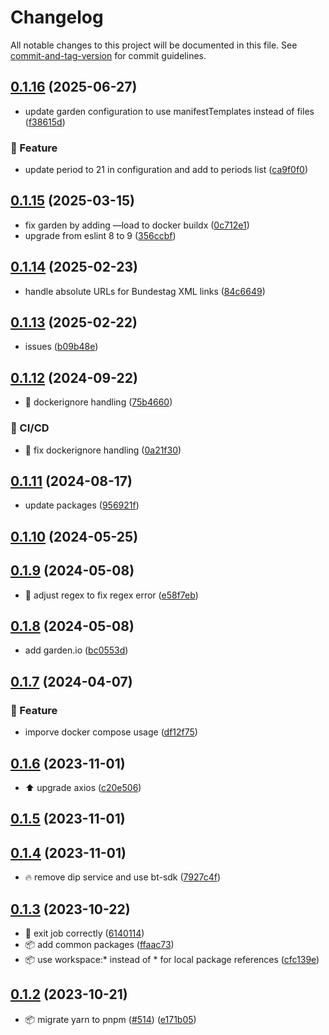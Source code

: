# Changelog

All notable changes to this project will be documented in this file. See [commit-and-tag-version](https://github.com/absolute-version/commit-and-tag-version) for commit guidelines.

## [0.1.16](https://github.com/demokratie-live/democracy-development/compare/import-plenary-minutes@v0.1.15...import-plenary-minutes@v0.1.16) (2025-06-27)


* update garden configuration to use manifestTemplates instead of files ([f38615d](https://github.com/demokratie-live/democracy-development/commit/f38615dd5400bad734139f5363a6a6d9fa6a3db3))


### 🚀 Feature

* update period to 21 in configuration and add to periods list ([ca9f0f0](https://github.com/demokratie-live/democracy-development/commit/ca9f0f06a67083c3ae76ede8e4653351363de2e7))

## [0.1.15](https://github.com/demokratie-live/democracy-development/compare/import-plenary-minutes@v0.1.14...import-plenary-minutes@v0.1.15) (2025-03-15)


* fix garden by adding —load to docker buildx ([0c712e1](https://github.com/demokratie-live/democracy-development/commit/0c712e1734116275badbde2c82aadc4515845759))
* upgrade from eslint 8 to 9 ([356ccbf](https://github.com/demokratie-live/democracy-development/commit/356ccbfad9dff32191f38be383b24d515d4a87fb))

## [0.1.14](https://github.com/demokratie-live/democracy-development/compare/import-plenary-minutes@v0.1.13...import-plenary-minutes@v0.1.14) (2025-02-23)


* handle absolute URLs for Bundestag XML links ([84c6649](https://github.com/demokratie-live/democracy-development/commit/84c6649cc0f17f57b4e1883f74f7ec43328e0b04))

## [0.1.13](https://github.com/demokratie-live/democracy-development/compare/import-plenary-minutes@v0.1.12...import-plenary-minutes@v0.1.13) (2025-02-22)


* issues ([b09b48e](https://github.com/demokratie-live/democracy-development/commit/b09b48edca8c80b6c21feeb7e7da188f60f47479))

## [0.1.12](https://github.com/demokratie-live/democracy-development/compare/import-plenary-minutes@v0.1.11...import-plenary-minutes@v0.1.12) (2024-09-22)


* 🐛 dockerignore handling ([75b4660](https://github.com/demokratie-live/democracy-development/commit/75b4660fae655d2cf9c3847611707dac177f82cc))


### 👷 CI/CD

* 👷 fix dockerignore handling ([0a21f30](https://github.com/demokratie-live/democracy-development/commit/0a21f3020ff68334d259743a87f14bec76dd6b1c))

## [0.1.11](https://github.com/demokratie-live/democracy-development/compare/import-plenary-minutes@v0.1.10...import-plenary-minutes@v0.1.11) (2024-08-17)


* update packages ([956921f](https://github.com/demokratie-live/democracy-development/commit/956921f3fc83f93e606a403d75463d38641fc595))

## [0.1.10](https://github.com/demokratie-live/democracy-development/compare/import-plenary-minutes@v0.1.9...import-plenary-minutes@v0.1.10) (2024-05-25)

## [0.1.9](https://github.com/demokratie-live/democracy-development/compare/import-plenary-minutes@v0.1.8...import-plenary-minutes@v0.1.9) (2024-05-08)


* 🐛 adjust regex to fix regex error ([e58f7eb](https://github.com/demokratie-live/democracy-development/commit/e58f7eb02dc7d537d7d0883755b8f42c57fed6f1))

## [0.1.8](https://github.com/demokratie-live/democracy-development/compare/import-plenary-minutes@v0.1.7...import-plenary-minutes@v0.1.8) (2024-05-08)


* add garden.io ([bc0553d](https://github.com/demokratie-live/democracy-development/commit/bc0553d2dbae414c2d9f418dc06530bcc2ea82e7))

## [0.1.7](https://github.com/demokratie-live/democracy-development/compare/import-plenary-minutes@v0.1.6...import-plenary-minutes@v0.1.7) (2024-04-07)


### 🚀 Feature

* imporve docker compose usage ([df12f75](https://github.com/demokratie-live/democracy-development/commit/df12f751199dc85ac0ca7d9425d09faf3af836ea))

## [0.1.6](https://github.com/demokratie-live/democracy-development/compare/import-plenary-minutes@v0.1.5...import-plenary-minutes@v0.1.6) (2023-11-01)


* ⬆️ upgrade axios ([c20e506](https://github.com/demokratie-live/democracy-development/commit/c20e5065941172d6b4876b3927167d35d58ba38d))

## [0.1.5](https://github.com/demokratie-live/democracy-development/compare/import-plenary-minutes@v0.1.4...import-plenary-minutes@v0.1.5) (2023-11-01)

## [0.1.4](https://github.com/demokratie-live/democracy-development/compare/import-plenary-minutes@v0.1.3...import-plenary-minutes@v0.1.4) (2023-11-01)


* 🔥 remove dip service and use bt-sdk ([7927c4f](https://github.com/demokratie-live/democracy-development/commit/7927c4f4205ce7bc03e407ac5f36192117166fd2))

## [0.1.3](https://github.com/demokratie-live/democracy-development/compare/import-plenary-minutes@v0.1.2...import-plenary-minutes@v0.1.3) (2023-10-22)


* 🐛 exit job correctly ([6140114](https://github.com/demokratie-live/democracy-development/commit/6140114dcc6b31e5e2525d0cb8fcc684f1e28299))
* 📦️ add common packages ([ffaac73](https://github.com/demokratie-live/democracy-development/commit/ffaac738ab8bd2376bdc6f792c741a51df253002))
* 📦️ use workspace:* instead of * for local package references ([cfc139e](https://github.com/demokratie-live/democracy-development/commit/cfc139e62c56dcd67c363d45227bb7675acb863a))

## [0.1.2](https://github.com/demokratie-live/democracy-development/compare/import-plenary-minutes@v0.1.0...import-plenary-minutes@v0.1.2) (2023-10-21)


* 📦️ migrate yarn to pnpm ([#514](https://github.com/demokratie-live/democracy-development/issues/514)) ([e171b05](https://github.com/demokratie-live/democracy-development/commit/e171b05ac0b007e070c73e804f9322f61c95903b))
